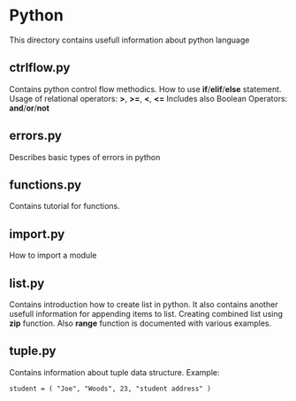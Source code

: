 # Python

This directory contains usefull information about python language

## ctrlflow.py

Contains python control flow methodics. How to use **if**/**elif**/**else** statement.
Usage of relational operators: **>**, **>=**, **<**, **<=**
Includes also Boolean Operators: **and**/**or**/**not**

## errors.py

Describes basic types of errors in python

## functions.py

Contains tutorial for functions.

## import.py

How to import a module


## list.py

Contains introduction how to create list in python.
It also contains another usefull information for appending items to list. 
Creating combined list using **zip** function.
Also **range** function is documented with various examples.

## tuple.py

Contains information about tuple data structure.
Example:
```
student = ( "Joe", "Woods", 23, "student address" )
```

